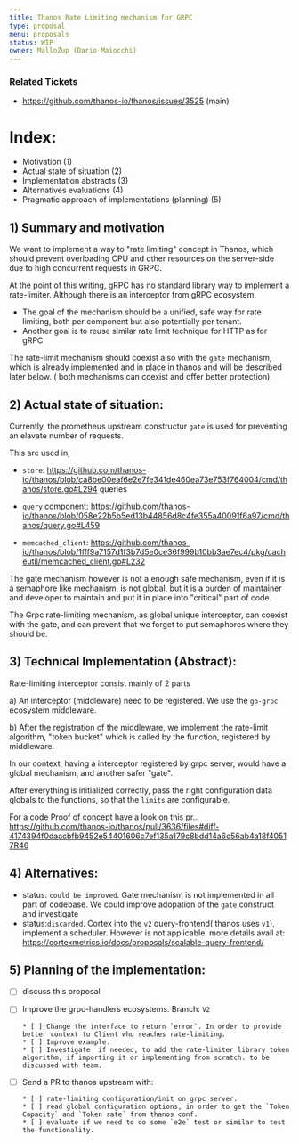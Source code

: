 ```yaml
---
title: Thanos Rate Limiting mechanism for GRPC
type: proposal
menu: proposals
status: WIP
owner: MalloZup (Dario Maiocchi)
---
```


### Related Tickets

* https://github.com/thanos-io/thanos/issues/3525 (main)

# Index:
- Motivation (1)
- Actual state of situation (2)
- Implementation abstracts (3)
- Alternatives evaluations (4)
- Pragmatic approach of implementations (planning) (5)

## 1) Summary and motivation

We want to implement a way to "rate limiting" concept in Thanos, which should prevent overloading CPU and other resources on the server-side due to high concurrent requests in GRPC.

At the point of this writing, gRPC has no standard library way to implement a rate-limiter. Although there is an interceptor from gRPC ecosystem.

* The goal of the mechanism should be a unified, safe way for rate limiting, both per component but also potentially per tenant.
* Another goal is to reuse similar rate limit technique for HTTP as for gRPC

The rate-limit mechanism should coexist also with the `gate` mechanism, which is already implemented and in place in thanos and will be described later below.
( both mechanisms can coexist and offer better protection)

## 2) Actual state of situation:

Currently, the prometheus upstream constructur `gate` is used for preventing an elavate number of requests.

This are used in;

- `store`: https://github.com/thanos-io/thanos/blob/ca8be00eaf6e2e7fe341de460ea73e753f764004/cmd/thanos/store.go#L294 queries

- `query` component: https://github.com/thanos-io/thanos/blob/058e22b5b5ed13b44856d8c4fe355a40091f6a97/cmd/thanos/query.go#L459

- `memcached_client`: https://github.com/thanos-io/thanos/blob/1fff9a7157d1f3b7d5e0ce36f999b10bb3ae7ec4/pkg/cacheutil/memcached_client.go#L232

The gate mechanism however is not a enough safe mechanism, even if it is a semaphore like mechanism, is not global, but it is a burden of maintainer and developer to maintain and put it in place
into "critical" part of code.

The Grpc rate-limiting mechanism, as global unique interceptor, can coexist with the gate, and can prevent that we forget to put semaphores where they should be.

## 3) Technical Implementation (Abstract):

Rate-limiting interceptor consist mainly of 2 parts

a) An interceptor (middleware) need to be registered. We use the `go-grpc` ecosystem middleware.

b) After the registration of the middleware, we implement the rate-limit algorithm, "token bucket" which is called by the function, registered by middleware.

In our context, having a interceptor registered by grpc server, would have a global mechanism, and another safer "gate". 

After everything is initialized correctly, pass the right configuration data globals to the functions, so that the `limits` are configurable.

For a code Proof of concept have a look on this pr.. https://github.com/thanos-io/thanos/pull/3636/files#diff-4174394f0daacbfb9452e54401606c7ef135a179c8bdd14a6c56ab4a18f40517R46

## 4) Alternatives: 

- status: `could be improved`. Gate mechanism is not implemented in all part of codebase. We could improve adopation of the `gate` construct and investigate 
- status:`discarded`. Cortex into the `v2` query-frontend( thanos uses `v1`), implement a scheduler. However is not applicable.
            more details avail at: https://cortexmetrics.io/docs/proposals/scalable-query-frontend/

## 5) Planning of the implementation:

- [ ] discuss this proposal

- [ ] Improve the grpc-handlers ecosystems. Branch: `V2` 

      * [ ] Change the interface to return `error`. In order to provide better context to Client who reaches rate-limiting.
      * [ ] Improve example.
      * [ ] Investigate  if needed, to add the rate-limiter library token algorithm, if importing it or implementing from scratch. to be discussed with team.

- [ ] Send a PR to thanos upstream with:

      * [ ] rate-limiting configuration/init on grpc server.
      * [ ] read global configuration options, in order to get the `Token Capacity` and `Token rate` from thanos conf.
      * [ ] evaluate if we need to do some `e2e` test or similar to test the functionality. 
